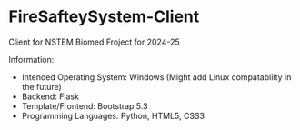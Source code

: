 # FireSafteySystem-Client
Client for NSTEM Biomed Froject for 2024-25

Information:
- Intended Operating System: Windows (Might add Linux compatablilty in the future)
- Backend: Flask
- Template/Frontend: Bootstrap 5.3
- Programming Languages: Python, HTML5, CSS3

